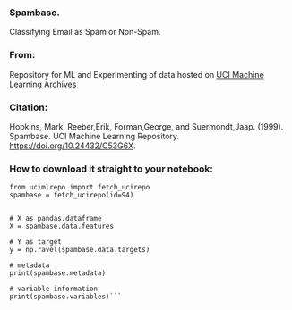 ### Spambase.
Classifying Email as Spam or Non-Spam. 

### From:
Repository for ML and Experimenting of data hosted on [UCI Machine Learning Archives](https://archive.ics.uci.edu/)

### Citation:
Hopkins, Mark, Reeber,Erik, Forman,George, and Suermondt,Jaap. (1999). Spambase. UCI Machine Learning Repository. https://doi.org/10.24432/C53G6X.

### How to download it straight to your notebook:

```!pip install ucimlrepo 
from ucimlrepo import fetch_ucirepo 
spambase = fetch_ucirepo(id=94) 


# X as pandas.dataframe
X = spambase.data.features 

# Y as target 
y = np.ravel(spambase.data.targets)
  
# metadata 
print(spambase.metadata) 

# variable information 
print(spambase.variables)```
